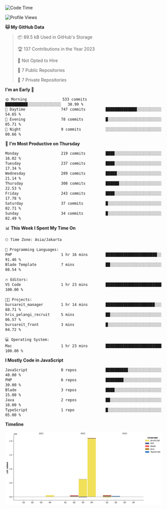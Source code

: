 <!--START_SECTION:waka-->
![Code Time](http://img.shields.io/badge/Code%20Time-94%20hrs%209%20mins-blue)

![Profile Views](http://img.shields.io/badge/Profile%20Views-0-blue)

**🐱 My GitHub Data** 

> 📦 89.5 kB Used in GitHub's Storage 
 > 
> 🏆 137 Contributions in the Year 2023
 > 
> 🚫 Not Opted to Hire
 > 
> 📜 7 Public Repositories 
 > 
> 🔑 7 Private Repositories 
 > 
**I'm an Early 🐤** 

```text
🌞 Morning                533 commits         ██████████░░░░░░░░░░░░░░░   38.99 % 
🌆 Daytime                747 commits         ██████████████░░░░░░░░░░░   54.65 % 
🌃 Evening                78 commits          █░░░░░░░░░░░░░░░░░░░░░░░░   05.71 % 
🌙 Night                  9 commits           ░░░░░░░░░░░░░░░░░░░░░░░░░   00.66 % 
```
📅 **I'm Most Productive on Thursday** 

```text
Monday                   219 commits         ████░░░░░░░░░░░░░░░░░░░░░   16.02 % 
Tuesday                  237 commits         ████░░░░░░░░░░░░░░░░░░░░░   17.34 % 
Wednesday                289 commits         █████░░░░░░░░░░░░░░░░░░░░   21.14 % 
Thursday                 308 commits         ██████░░░░░░░░░░░░░░░░░░░   22.53 % 
Friday                   243 commits         ████░░░░░░░░░░░░░░░░░░░░░   17.78 % 
Saturday                 37 commits          █░░░░░░░░░░░░░░░░░░░░░░░░   02.71 % 
Sunday                   34 commits          █░░░░░░░░░░░░░░░░░░░░░░░░   02.49 % 
```


📊 **This Week I Spent My Time On** 

```text
🕑︎ Time Zone: Asia/Jakarta

💬 Programming Languages: 
PHP                      1 hr 16 mins        ███████████████████████░░   91.46 % 
Blade Template           7 mins              ██░░░░░░░░░░░░░░░░░░░░░░░   08.54 % 

🔥 Editors: 
VS Code                  1 hr 23 mins        █████████████████████████   100.00 % 

🐱‍💻 Projects: 
bursareit_manager        1 hr 14 mins        ██████████████████████░░░   88.71 % 
hris_pelangi_recruit     5 mins              ██░░░░░░░░░░░░░░░░░░░░░░░   06.57 % 
bursareit_front          3 mins              █░░░░░░░░░░░░░░░░░░░░░░░░   04.72 % 

💻 Operating System: 
Mac                      1 hr 23 mins        █████████████████████████   100.00 % 
```

**I Mostly Code in JavaScript** 

```text
JavaScript               8 repos             ██████████░░░░░░░░░░░░░░░   40.00 % 
PHP                      6 repos             ████████░░░░░░░░░░░░░░░░░   30.00 % 
Blade                    3 repos             ████░░░░░░░░░░░░░░░░░░░░░   15.00 % 
Java                     2 repos             ██░░░░░░░░░░░░░░░░░░░░░░░   10.00 % 
TypeScript               1 repo              █░░░░░░░░░░░░░░░░░░░░░░░░   05.00 % 
```



**Timeline**

![Lines of Code chart](https://raw.githubusercontent.com/brstreet2/brstreet2/main/assets/bar_graph.png)


<!--END_SECTION:waka-->
